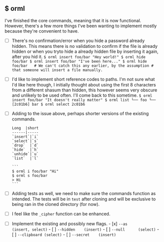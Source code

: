 ## $ orml

I've finished the core commands, meaning that it is now functional. However,
there's a few more things I've been wanting to implement mostly because they're
convenient to have.

- [ ] There's no confirmation/error when you hide a password already hidden.
      This means there is no validation to confirm if the file is already hidden
      or when you tryto hide a already hidden file by inserting it again, after
      you hid it.
      ```
        $ orml insert foo/bar "Hey world!"
        $ orml hide foo/bar
        $ orml insert foo/bar "I've been here..."
        $ orml hide foo/bar   # We can't catch this any earlier, by the assumption
                              # that someone will insert a file manually.
      ```


- [ ] I'd like to implement short reference codes to paths. I'm not sure what
      I'd like here though, I initially thought about using the first 8 characters
      from a different shasum than hidden, this however seems very obscure and
      unlikely to be used often. I'll come back to this sometime.
      ```
      $ orml insert foo/bar "It doesn't really matter"
      $ orml list
      └── foo
          └── [2c01b6] bar
      $ orml select 2c01b6
      ```

- [ ] Adding to the issue above, perhaps shorter versions of the existing commands.

      Long  |short
      ------|-----
      `insert`|`i`
      `select`|`s`
      `drop`  |`d`
      `hide`  |`h`
      `unhide`|`u`
      `list`  |`l`

      ```
      $ orml i foo/bar "Hi"
      $ orml s foo/bar
      > Hi
      ```

- [ ] Adding tests as well, we need to make sure the commands function as intended.
      The tests will be in `test` after cloning and will be exclusive to being ran
      in the cloned directory (for now).

- [ ] I feel like the `_cipher` function can be enhanced.

- [ ] Implement the existing and possibly new flags.
      - [x] `--as        (insert, select)`
      - [ ] `--hidden    (insert)`
      - [ ] `--null      (select)`
      - [ ] `--clipboard (select)`
      - [ ] `--secret    (insert)`
